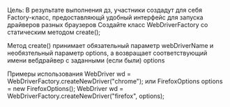 
Цель: В результате выполнения дз, участники создадут для себя Factory-класс, предоставляющй удобный интерфейс для запуска драйверов разных браузеров
Создайте класс WebDriverFactory со статическим методом create();

Метод create() принимает обязательный параметр webDriverName и необязтельный параметр options, а возвращает соответствующий имени вебдрайвер с заданными (если были) options

Примеры использования
WebDriver wd = WebDriverFactory.createNewDriver("chrome");
или
FirefoxOptions options = new FirefoxOptions();
WebDriver wd = WebDriverFactory.createNewDriver("firefox", options);
